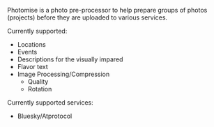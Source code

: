 Photomise is a photo pre-processor to help prepare groups of photos (projects) before they are uploaded to various services.

Currently supported:
- Locations
- Events
- Descriptions for the visually impared
- Flavor text
- Image Processing/Compression
  - Quality
  - Rotation 

Currently supported services:
- Bluesky/Atprotocol
